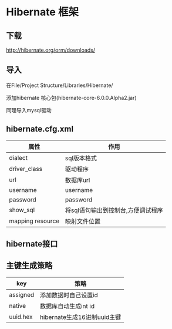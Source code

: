 # Hibernate 框架
## 下载
http://hibernate.org/orm/downloads/
## 导入
在File/Project Structure/Libraries/Hibernate/

添加hibernate 核心包(hibernate-core-6.0.0.Alpha2.jar)

同理导入mysql驱动
## hibernate.cfg.xml
属性|作用
-|-
dialect|sql版本格式
driver_class|驱动程序
url|数据库url
username|username
password|password
show_sql|将sql语句输出到控制台,方便调试程序
mapping resource|映射文件位置
## hibernate接口
## 主键生成策略
key|策略
-|-
assigned|添加数据时自己设置id
native|数据库自动生成int id
uuid.hex|hibernate生成16进制uuid主键
